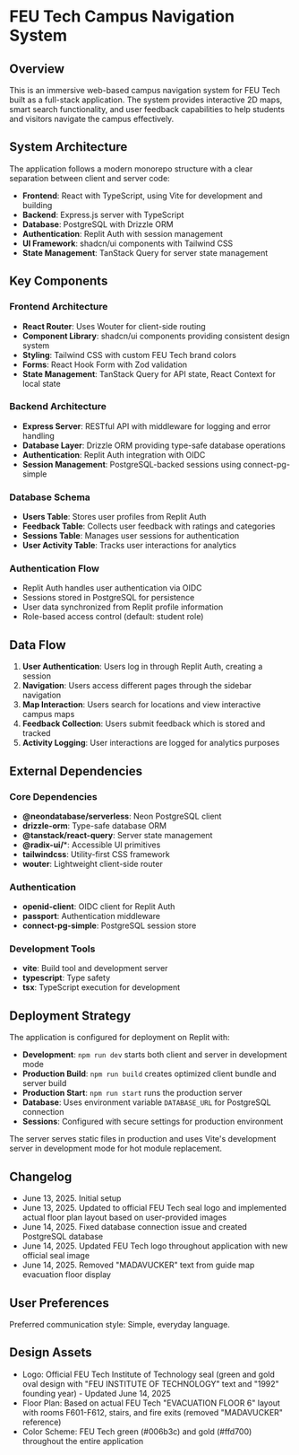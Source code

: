 # FEU Tech Campus Navigation System

## Overview

This is an immersive web-based campus navigation system for FEU Tech built as a full-stack application. The system provides interactive 2D maps, smart search functionality, and user feedback capabilities to help students and visitors navigate the campus effectively.

## System Architecture

The application follows a modern monorepo structure with a clear separation between client and server code:

- **Frontend**: React with TypeScript, using Vite for development and building
- **Backend**: Express.js server with TypeScript
- **Database**: PostgreSQL with Drizzle ORM
- **Authentication**: Replit Auth with session management
- **UI Framework**: shadcn/ui components with Tailwind CSS
- **State Management**: TanStack Query for server state management

## Key Components

### Frontend Architecture
- **React Router**: Uses Wouter for client-side routing
- **Component Library**: shadcn/ui components providing consistent design system
- **Styling**: Tailwind CSS with custom FEU Tech brand colors
- **Forms**: React Hook Form with Zod validation
- **State Management**: TanStack Query for API state, React Context for local state

### Backend Architecture
- **Express Server**: RESTful API with middleware for logging and error handling
- **Database Layer**: Drizzle ORM providing type-safe database operations
- **Authentication**: Replit Auth integration with OIDC
- **Session Management**: PostgreSQL-backed sessions using connect-pg-simple

### Database Schema
- **Users Table**: Stores user profiles from Replit Auth
- **Feedback Table**: Collects user feedback with ratings and categories
- **Sessions Table**: Manages user sessions for authentication
- **User Activity Table**: Tracks user interactions for analytics

### Authentication Flow
- Replit Auth handles user authentication via OIDC
- Sessions stored in PostgreSQL for persistence
- User data synchronized from Replit profile information
- Role-based access control (default: student role)

## Data Flow

1. **User Authentication**: Users log in through Replit Auth, creating a session
2. **Navigation**: Users access different pages through the sidebar navigation
3. **Map Interaction**: Users search for locations and view interactive campus maps
4. **Feedback Collection**: Users submit feedback which is stored and tracked
5. **Activity Logging**: User interactions are logged for analytics purposes

## External Dependencies

### Core Dependencies
- **@neondatabase/serverless**: Neon PostgreSQL client
- **drizzle-orm**: Type-safe database ORM
- **@tanstack/react-query**: Server state management
- **@radix-ui/***: Accessible UI primitives
- **tailwindcss**: Utility-first CSS framework
- **wouter**: Lightweight client-side router

### Authentication
- **openid-client**: OIDC client for Replit Auth
- **passport**: Authentication middleware
- **connect-pg-simple**: PostgreSQL session store

### Development Tools
- **vite**: Build tool and development server
- **typescript**: Type safety
- **tsx**: TypeScript execution for development

## Deployment Strategy

The application is configured for deployment on Replit with:

- **Development**: `npm run dev` starts both client and server in development mode
- **Production Build**: `npm run build` creates optimized client bundle and server build
- **Production Start**: `npm run start` runs the production server
- **Database**: Uses environment variable `DATABASE_URL` for PostgreSQL connection
- **Sessions**: Configured with secure settings for production environment

The server serves static files in production and uses Vite's development server in development mode for hot module replacement.

## Changelog

- June 13, 2025. Initial setup
- June 13, 2025. Updated to official FEU Tech seal logo and implemented actual floor plan layout based on user-provided images
- June 14, 2025. Fixed database connection issue and created PostgreSQL database
- June 14, 2025. Updated FEU Tech logo throughout application with new official seal image
- June 14, 2025. Removed "MADAVUCKER" text from guide map evacuation floor display

## User Preferences

Preferred communication style: Simple, everyday language.

## Design Assets

- Logo: Official FEU Tech Institute of Technology seal (green and gold oval design with "FEU INSTITUTE OF TECHNOLOGY" text and "1992" founding year) - Updated June 14, 2025
- Floor Plan: Based on actual FEU Tech "EVACUATION FLOOR 6" layout with rooms F601-F612, stairs, and fire exits (removed "MADAVUCKER" reference)
- Color Scheme: FEU Tech green (#006b3c) and gold (#ffd700) throughout the entire application